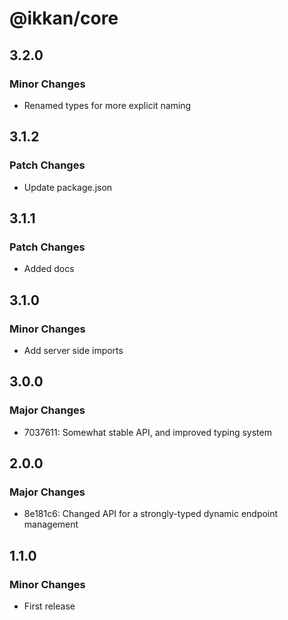 # @ikkan/core

## 3.2.0

### Minor Changes

- Renamed types for more explicit naming

## 3.1.2

### Patch Changes

- Update package.json

## 3.1.1

### Patch Changes

- Added docs

## 3.1.0

### Minor Changes

- Add server side imports

## 3.0.0

### Major Changes

- 7037611: Somewhat stable API, and improved typing system

## 2.0.0

### Major Changes

- 8e181c6: Changed API for a strongly-typed dynamic endpoint management

## 1.1.0

### Minor Changes

- First release
